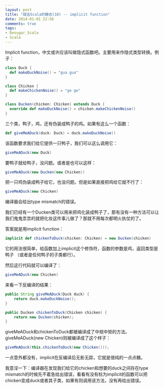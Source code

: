 ```yaml
---
layout: post
title: "褪去Scala的糖衣(10) -- implicit function"
date: 2014-01-01 22:56
comments: true
tags:
- Desugar_Scala
- Scala
---
```


Implicit function，中文或许应该叫做隐式函数吧。主要用来作隐式类型转换。例子：

```scala
class Duck {
  def makeDuckNoise() = "gua gua"
}

class Chicken {
  def makeChickenNoise() = "ge ge"
}

class Ducken(chicken: Chicken) extends Duck {
  override def makeDuckNoise() = chicken.makeChickenNoise()
}
```

三个类，鸭子，鸡，还有伪装成鸭子的鸡。如果有这么一个函数：

```scala
def giveMeADuck(duck: Duck) = duck.makeDuckNoise()
```

该函数要求我们给它提供一只鸭子，我们可以这么调用它：

```scala
giveMeADuck(new Duck)
```

要鸭子就给鸭子，没问题。或者是也可以这样：

```scala
giveMeADuck(new Ducken(new Chicken))
```

把一只鸡伪装成鸭子给它，也没问题。但是如果直接把鸡给它就不行了：

```scala
giveMeADuck(new Chicken)
```

编译器会给出type mismatch的错误。

我们已经有一个Ducken类可以用来把鸡化装成鸭子了，那有没有一种方法可以让我们鬼鬼祟祟的就把化妆这件事儿做了？那就不用每次都明火执仗的了。

答案就是用implicit function：

```scala
implicit def chickenToDuck(chicken: Chicken) = new Ducken(chicken)
```

它的用法很简单，给函数加上implicit这个修饰符，函数的参数是鸡，返回类型是鸭子 （或者是任何鸭子的子类都行）。

然后这行代码就可以编译了：

```scala
giveMeADuck(new Chicken)
```

来看一下反编译的结果：

```java
public String giveMeADuck(Duck duck) {
    return duck.makeDuckNoise();
}

public Ducken chickenToDuck(Chicken chicken) {
    return new Ducken(chicken);
}
```

giveMeADuck和chickenToDuck都被编译成了中规中矩的方法。giveMeADuck(new Chicken)则被编译成了这个样子：

```java
giveMeADuck(this.chickenToDuck(new Chicken()));
```

一点意外都没有，implicit在反编译后无影无踪，它就是很纯的一点点糖。

我意淫一下：编译器在发现我们给它的chicken和想要的duck之间存在type mismatch的时候先不着急给出错误，看看有没有标为implicit的函数可以把chicken变成duck或者其子类，如果有则调用该方法，没有再给出错误。

